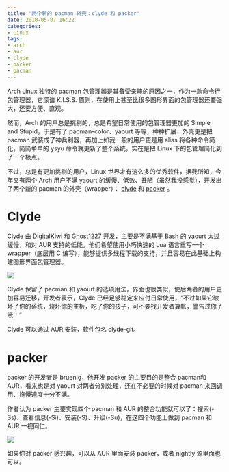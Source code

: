 ```yaml
---
title: "两个新的 pacman 外壳：clyde 和 packer"
date: 2010-05-07 16:22
categories:
- Linux
tags:
- arch
- aur
- clyde
- packer
- pacman
---
```


Arch Linux 独特的 pacman
包管理器是其备受亲睐的原因之一，作为一款命令行包管理器，它深谙 K.I.S.S.
原则，在使用上甚至比很多图形界面的包管理器还要强大，还要方便、直观。

然而，Arch 的用户总是挑剔的，总是希望日常使用的包管理器更加的 Simple and
Stupid，于是有了 pacman-color、yaourt 等等，种种扩展、外壳更是把 pacman
武装成了神兵利器，再加上如我一般的用户更是用 alias
将各种命令简化，简简单单的 ysyu 命令就更新了整个系统，实在是把 Linux
下的包管理简化到了一个极点。

不过，总是有更加挑剔的用户，Linux
世界才有这么多的优秀软件，据我所知，今年又有两个 Arch 用户不满 yaourt
的缓慢、低效、丑陋（虽然我没感觉），开发出了两个新的 pacman
的外壳（wrapper）：
[clyde](http://bbs.archlinux.org/viewtopic.php?id=91860) 和
[packer](http://bbs.archlinux.org/viewtopic.php?id=88115) 。

Clyde
=====

Clyde 由 DigitalKiwi 和 Ghost1227 开发，主要是不满基于 Bash 的 yaourt
太过缓慢，和对 AUR 支持的低能。他们希望使用小巧快速的 Lua 语言重写一个
wrapper（底层用 C
编写），能够提供多线程下载的支持，并且容易在此基础上构建图形界面包管理器。

![](http://lh4.ggpht.com/_6pI9N0iQzXE/S-Q8qkndheI/AAAAAAAAAr0/UU-7w8_GCGM/Clyde.png?imgmax=800)

Clyde 保留了 pacman 和 yaourt
的选项用法，界面也很类似，使后两者的用户更加容易迁移，开发者表示，Clyde
已经足够稳定来应付日常使用，“不过如果它破坏了你的系统，烧坏你的主板，吃了你的孩子，可不要找开发者算帐，警告过你了哦！”

Clyde 可以通过 AUR 安装，软件包名 clyde-git。

packer
======

packer 的开发者是 bruenig，他开发 packer 的主要目的是整合 pacman和
AUR，看来也是对 yaourt 对两者分别处理，还在不必要的时候对 pacman
来回调用、拖慢速度十分不满。

作者认为 packer 主要实现四个 pacman 和 AUR
的整合功能就可以了：搜索(-Ss)、查看信息(-Si)、安装(-S)、升级(-Su)，在这四个功能上做到
pacman 和 AUR 一视同仁。

![](http://lh4.ggpht.com/_6pI9N0iQzXE/S-Q8q4a46YI/AAAAAAAAAr4/cnQOnxKUFlI/packer.png?imgmax=800)

如果你对 packer 感兴趣，可以从 AUR 里面安装 packer，或者 nightly
源里面也可以。


